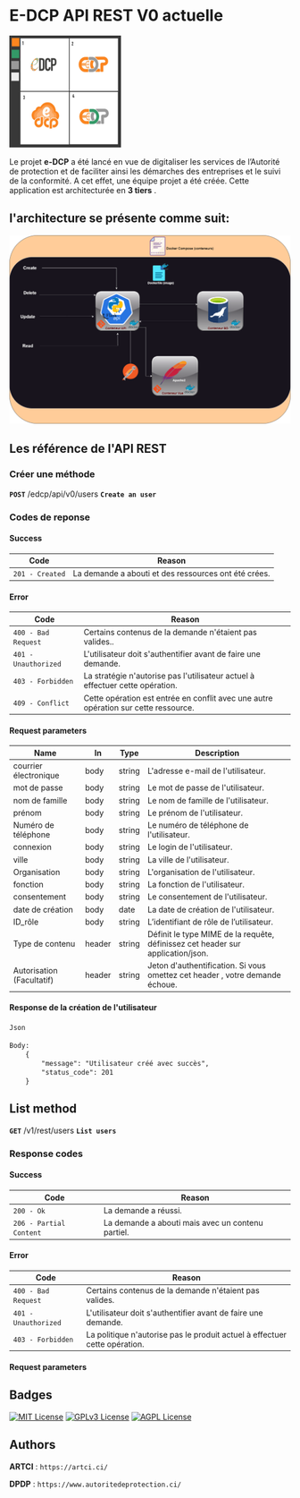 # **E-DCP API REST V0 actuelle**

*<img src="backend/images/logo.jpg" width="200" height="200">*


Le projet **e-DCP** a été lancé en vue de digitaliser les services de l’Autorité de protection et de faciliter ainsi les démarches des entreprises et le suivi de la conformité. A cet effet, une équipe projet a été créée.
Cette application est architecturée en **3 tiers** .


## l'architecture se présente comme suit:

<p align="center">
  <img src="backend/images/architecturetdocker.png">
</p>

## Les référence de l'API REST

### **Créer une méthode**

**`POST`**		/edcp/api/v0/users		**`Create an user`**

### **Codes de reponse**

#### **Success**
Code | Reason
---- | ------
`201 - Created` | La demande a abouti et des ressources ont été crées.

#### **Error**
Code | Reason
---- | ------
`400 - Bad Request` | Certains contenus de la demande n'étaient pas valides..
`401 - Unauthorized`| L'utilisateur doit s'authentifier avant de faire une demande.
`403 - Forbidden` |	La stratégie n'autorise pas l'utilisateur actuel à effectuer cette opération.
`409 - Conflict` | Cette opération est entrée en conflit avec une autre opération sur cette ressource.

#### **Request parameters**

Name |  In  | Type | Description
---- | ---- | ---- | -----------
courrier électronique | body | string | L'adresse e-mail de l'utilisateur.
mot de passe | body | string | Le mot de passe de l'utilisateur.
nom de famille | body | string | Le nom de famille de l'utilisateur.
prénom | body | string | Le prénom de l'utilisateur.
Numéro de téléphone | body | string | Le numéro de téléphone de l'utilisateur.
connexion | body | string | Le login de l'utilisateur.
ville | body | string | La ville de l'utilisateur.
Organisation | body | string | L'organisation de l'utilisateur.
fonction | body | string | La fonction de l'utilisateur.
consentement | body | string | Le consentement de l'utilisateur.
date de création | body | date | La date de création de l'utilisateur.
ID_rôle | body | string | L’identifiant de rôle de l’utilisateur.
Type de contenu | header  | string | Définit le type MIME de la requête, définissez cet header  sur application/json.
Autorisation (Facultatif) | header  | string | Jeton d'authentification. Si vous omettez cet header , votre demande échoue.

#### **Response de la création de l'utilisateur**

```
Json

Body:
    {
        "message": "Utilisateur créé avec succès",
        "status_code": 201
    }
```

## **List method**

**`GET`**		/v1/rest/users			**`List users`**

### **Response codes**

#### **Success**
Code | Reason
---- | ------
`200 - Ok` | La demande a réussi.
`206 - Partial Content` | La demande a abouti mais avec un contenu partiel.

#### **Error**
Code | Reason
---- | ------
`400 - Bad Request` | Certains contenus de la demande n'étaient pas valides.
`401 - Unauthorized`| L'utilisateur doit s'authentifier avant de faire une demande.
`403 - Forbidden` |	La politique n'autorise pas le produit actuel à effectuer cette opération.

#### **Request parameters**


## Badges

[![MIT License](https://img.shields.io/badge/License-MIT-green.svg)](https://choosealicense.com/licenses/mit/)
[![GPLv3 License](https://img.shields.io/badge/License-GPL%20v3-yellow.svg)](https://opensource.org/licenses/)
[![AGPL License](https://img.shields.io/badge/license-AGPL-blue.svg)](http://www.gnu.org/licenses/agpl-3.0)


## Authors

  **ARTCI** : `https://artci.ci/`

  **DPDP** : `https://www.autoritedeprotection.ci/`
